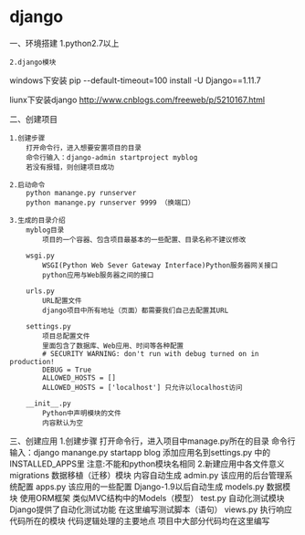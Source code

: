 # django

一、环境搭建
	1.python2.7以上
	
	2.django模块
  windows下安装
	pip --default-timeout=100 install -U Django==1.11.7
  
  liunx下安装django
    http://www.cnblogs.com/freeweb/p/5210167.html
	
二、创建项目	
	
	1.创建步骤
		打开命令行，进入想要安置项目的目录
		命令行输入：django-admin startproject myblog
		若没有报错，则创建项目成功
	
	2.启动命令
		python manange.py runserver
		python manange.py runserver 9999 （换端口）
	
	3.生成的目录介绍		
		myblog目录
			项目的一个容器、包含项目最基本的一些配置、目录名称不建议修改
		
		wsgi.py
			WSGI(Python Web Sever Gateway Interface)Python服务器网关接口
			python应用与Web服务器之间的接口
		
		urls.py
			URL配置文件
			django项目中所有地址（页面）都需要我们自己去配置其URL
		
		settings.py
			项目总配置文件
			里面包含了数据库、Web应用、时间等各种配置
			# SECURITY WARNING: don't run with debug turned on in production!
			DEBUG = True
			ALLOWED_HOSTS = []
			ALLOWED_HOSTS = ['localhost'] 只允许以localhost访问
		
		__init__.py
			Python中声明模块的文件
			内容默认为空
			
三、创建应用
		1.创建步骤
			打开命令行，进入项目中manage.py所在的目录
			命令行输入：django manange.py startapp blog
			添加应用名到settings.py 中的INSTALLED_APPS里
			注意:不能和python模块名相同
		2.新建应用中各文件意义
			migrations
				数据移植（迁移）模块
				内容自动生成
			admin.py
				该应用的后台管理系统配置
			apps.py
				该应用的一些配置
				Django-1.9以后自动生成
			models.py
				数据模块
				使用ORM框架
				类似MVC结构中的Models（模型）
			test.py
				自动化测试模块
				Django提供了自动化测试功能
				在这里编写测试脚本（语句）
			views.py
				执行响应代码所在的模块
				代码逻辑处理的主要地点
				项目中大部分代码均在这里编写
			
			
			
			
	
	
	